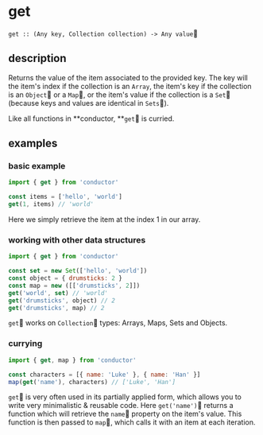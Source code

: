 # get

`get :: (Any key, Collection collection) -> Any value`

## description

Returns the value of the item associated to the provided key. The key will the item's index if the collection is an `Array`, the item's key if the collection is an `Object` or a `Map`, or the item's value if the collection is a `Set` \(because keys and values are identical in `Sets`\).

Like all functions in **conductor, **`get` is curried.

## examples

### basic example

```javascript
import { get } from 'conductor'

const items = ['hello', 'world']
get(1, items) // 'world'
```

Here we simply retrieve the item at the index 1 in our array.

### working with other data structures

```javascript
import { get } from 'conductor'

const set = new Set(['hello', 'world'])
const object = { drumsticks: 2 }
const map = new ([['drumsticks', 2]])
get('world', set) // 'world'
get('drumsticks', object) // 2
get('drumsticks', map) // 2
```

`get` works on `Collection` types: Arrays, Maps, Sets and Objects.

### currying

```javascript
import { get, map } from 'conductor'

const characters = [{ name: 'Luke' }, { name: 'Han' }]
map(get('name'), characters) // ['Luke', 'Han']
```

`get` is very often used in its partially applied form, which allows you to write very minimalistic & reusable code. Here `get('name')` returns a function which will retrieve the `name` property on the item's value. This function is then passed to `map`, which calls it with an item at each iteration.

